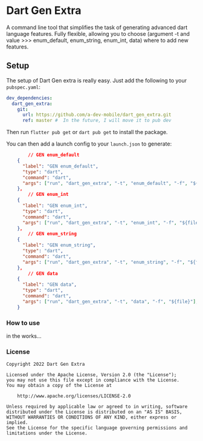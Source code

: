 # Dart Gen Extra

A command line tool that simplifies the task of generating advanced dart language features. Fully flexible, allowing you to choose (argument -t and value >>> enum_default, enum_string, enum_int, data) where to add new features.

## Setup

The setup of Dart Gen extra is really easy. Just add the following to your `pubspec.yaml`:

```yaml
dev_dependencies:
  dart_gen_extra:
    git:
      url: https://github.com/a-dev-mobile/dart_gen_extra.git
      ref: master #  In the future, I will move it to pub dev
```

Then run `flutter pub get` or `dart pub get` to install the package.


You can then add a launch config to your `launch.json` to generate:

```json
        // GEN enum_default
    {
      "label": "GEN enum_default",
      "type": "dart",
      "command": "dart",
      "args": ["run", "dart_gen_extra", "-t", "enum_default", "-f", "${file}"],
    },
        // GEN enum_int
    {
      "label": "GEN enum_int",
      "type": "dart",
      "command": "dart",
      "args": ["run", "dart_gen_extra", "-t", "enum_int", "-f", "${file}"],
    },
        // GEN enum_string    
    {
      "label": "GEN enum_string",
      "type": "dart",
      "command": "dart",
      "args": ["run", "dart_gen_extra", "-t", "enum_string", "-f", "${file}"],
    },
        // GEN data    
    {
      "label": "GEN data",
      "type": "dart",
      "command": "dart",
      "args": ["run", "dart_gen_extra", "-t", "data", "-f", "${file}"],
    }
```

### How to use

in the works...




### License

```
Copyright 2022 Dart Gen Extra

Licensed under the Apache License, Version 2.0 (the "License");
you may not use this file except in compliance with the License.
You may obtain a copy of the License at

    http://www.apache.org/licenses/LICENSE-2.0

Unless required by applicable law or agreed to in writing, software
distributed under the License is distributed on an "AS IS" BASIS,
WITHOUT WARRANTIES OR CONDITIONS OF ANY KIND, either express or implied.
See the License for the specific language governing permissions and
limitations under the License.
```